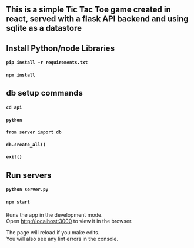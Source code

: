 ## This is a simple Tic Tac Toe game created in react, served with a flask API backend and using sqlite as a datastore

## Install Python/node Libraries
#### `pip install -r requirements.txt` 
#### `npm install`

## db setup commands
#### `cd api`
#### `python`
#### `from server import db`
#### `db.create_all()`
#### `exit()`

## Run servers
#### `python server.py` 
#### `npm start`

Runs the app in the development mode.<br>
Open [http://localhost:3000](http://localhost:3000) to view it in the browser.

The page will reload if you make edits.<br>
You will also see any lint errors in the console.

